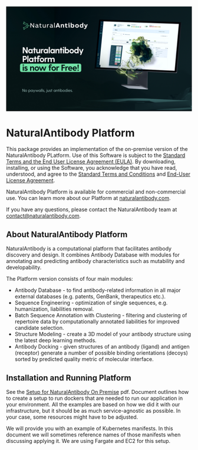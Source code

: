 ![header](src/header.jpg)

# NaturalAntibody Platform

This package provides an implementation of the on-premise version of the NaturalAntibody PLatform. Use of this Software is subject to the [Standard Terms and the End User License Agreement (EULA)](https://github.com/NaturalAntibody/on-premise/blob/master/EULA.pdf). By downloading, installing, or using the Software, you acknowledge that you have read, understood, and agree to the [Standard Terms and Conditions](https://github.com/NaturalAntibody/on-premise/blob/master/STANDARD%20TERMS%20AND%20CONDITIONS.pdf) and [End-User License Agreement](https://github.com/NaturalAntibody/on-premise/blob/master/LICENCE).

NaturalAntibody Platform is available for commercial and non-commercial use. You can learn more about our Platform at [naturalantibody.com](https://naturalantibody.com/).

If you have any questions, please contact the NaturalAntibody team at [contact@naturalantibody.com](mailto:contact@naturalantibody.com).


## About NaturalAntibody Platform
NaturalAntibody is a computational platform that facilitates antibody discovery and design. It combines Antibody Database with modules for annotating and predicting antibody characteristics such as mutability and developability.

The Platform version consists of four main modules:

*   Antibody Database - to find antibody-related information in all major external databases (e.g. patents, GenBank, therapeutics etc.).
*   Sequence Engineering - optimization of single sequences, e.g. humanization, liabilities removal.
*   Batch Sequence Annotation with Clustering - filtering and clustering of repertoire data by computationally annotated liabilities for improved candidate selection.
*   Structure Modeling - create a 3D model of your antibody structure using the latest deep learning methods.
*   Antibody Docking - given structures of an antibody (ligand) and antigen (receptor) generate a number of possible binding orientations (decoys) sorted by predicted quality metric of molecular interface.



## Installation and Running Platform

See the [Setup for NaturalAntibody On Premise](https://github.com/NaturalAntibody/on-premise/blob/master/Setup%20for%20NaturalAntibody%20On%20Premise.pdf) pdf. Document outlines how to create a setup to run dockers that are needed to run our application in your environment. All the examples are based on how we did it with our infrastructure, but it should be as much service-agnostic as possible. In your case, some resources might have to be adjusted.

We will provide you with an example of Kubernetes manifests. In this document we will sometimes reference names of those manifests when discussing applying it. We are using Fargate and EC2 for this setup.
